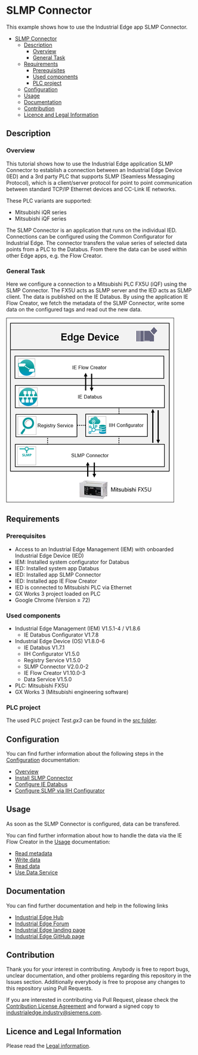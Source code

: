 # SLMP Connector

This example shows how to use the Industrial Edge app SLMP Connector.

* [SLMP Connector](#slmp-connector)
  * [Description](#description)
    * [Overview](#overview)
    * [General Task](#general-task)
  * [Requirements](#requirements)
    * [Prerequisites](#prerequisites)
    * [Used components](#used-components)
    * [PLC project](#plc-project)
  * [Configuration](#configuration)
  * [Usage](#usage)
  * [Documentation](#documentation)
  * [Contribution](#contribution)
  * [Licence and Legal Information](#licence-and-legal-information)

## Description

### Overview

This tutorial shows how to use the Industrial Edge application SLMP Connector to establish a connection between an Industrial Edge Device (IED) and a 3rd party PLC that supports SLMP (Seamless Messaging Protocol), which is a client/server protocol for point to point communication between standard TCP/IP Ethernet devices and CC-Link IE networks.

These PLC variants are supported:

* Mitsubishi iQR series
* Mitsubishi iQF series

The SLMP Connector is an application that runs on the individual IED. Connections can be configured using the Common Configurator for Industrial Edge. The connector transfers the value series of selected data points from a PLC to the Databus. From there the data can be used within other Edge apps, e.g. the Flow Creator.

### General Task

Here we configure a connection to a Mitsubishi PLC FX5U (iQF) using the SLMP Connector. The FX5U acts as SLMP server and the IED acts as SLMP client. The data is published on the IE Databus. By using the application IE Flow Creator, we fetch the metadata of the SLMP Connector, write some data on the configured tags and read out the new data.

![overview](/docs/graphics/Overview.png)

## Requirements

### Prerequisites

* Access to an Industrial Edge Management (IEM) with onboarded Industrial Edge Device (IED)
* IEM: Installed system configurator for Databus
* IED: Installed system app Databus
* IED: Installed app SLMP Connector
* IED: Installed app IE Flow Creator
* IED is connected to Mitsubishi PLC via Ethernet
* GX Works 3 project loaded on PLC
* Google Chrome (Version ≥ 72)

### Used components

* Industrial Edge Management (IEM) V1.5.1-4 / V1.8.6
  * IE Databus Configurator V1.7.8
* Industrial Edge Device (OS) V1.8.0-6
  * IE Databus V1.7.1
  * IIH Configurator V1.5.0
  * Registry Service V1.5.0
  * SLMP Connector V2.0.0-2
  * IE Flow Creator V1.10.0-3
  * Data Service V1.5.0
* PLC: Mitsubishi FX5U
* GX Works 3 (Mitsubishi engineering software)

### PLC project

The used PLC project *Test.gx3* can be found in the [src folder](/src/).

## Configuration

You can find further information about the following steps in the [Configuration](/docs/Installation.md) documentation:

- [Overview](/docs/Installation.md#overview)
- [Install SLMP Connector](/docs/Installation.md#install-slmp-connector)
- [Configure IE Databus](/docs/Installation.md#configure-ie-databus)
- [Configure SLMP via IIH Configurator](/docs/Installation.md#configure-slmp-via-iih-configurator)

## Usage

As soon as the SLMP Connector is configured, data can be transfered.

You can find further information about how to handle the data via the IE Flow Creator in the [Usage](/docs/Usage.md) documentation:

* [Read metadata](/docs/Usage.md#read-metadata)
* [Write data](/docs/Usage.md#write-data)
* [Read data](/docs/Usage.md#read-data)
* [Use Data Service](/docs/Usage.md#use-data-service)

## Documentation

You can find further documentation and help in the following links

* [Industrial Edge Hub](https://iehub.eu1.edge.siemens.cloud/#/documentation)
* [Industrial Edge Forum](https://www.siemens.com/industrial-edge-forum)
* [Industrial Edge landing page](https://new.siemens.com/global/en/products/automation/topic-areas/industrial-edge/simatic-edge.html)
* [Industrial Edge GitHub page](https://github.com/industrial-edge)

## Contribution

Thank you for your interest in contributing. Anybody is free to report bugs, unclear documentation, and other problems regarding this repository in the Issues section.
Additionally everybody is free to propose any changes to this repository using Pull Requests.

If you are interested in contributing via Pull Request, please check the [Contribution License Agreement](Siemens_CLA_1.1.pdf) and forward a signed copy to [industrialedge.industry@siemens.com](mailto:industrialedge.industry@siemens.com?subject=CLA%20Agreement%20Industrial-Edge).

## Licence and Legal Information

Please read the [Legal information](LICENSE.txt).
